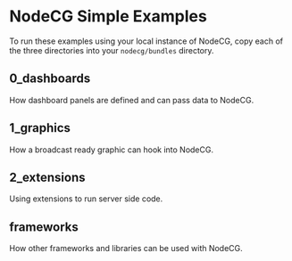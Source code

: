 # NodeCG Simple Examples

To run these examples using your local instance of NodeCG, copy each of the three directories into your `nodecg/bundles` directory.

## 0_dashboards

How dashboard panels are defined and can pass data to NodeCG.

## 1_graphics

How a broadcast ready graphic can hook into NodeCG.

## 2_extensions

Using extensions to run server side code.

## frameworks

How other frameworks and libraries can be used with NodeCG.

